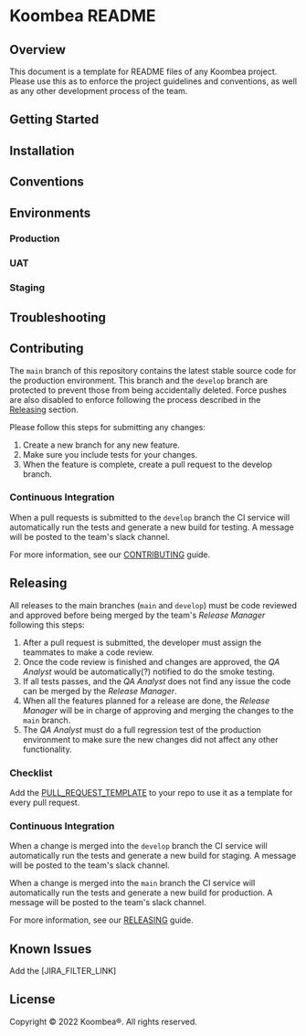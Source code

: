 # Koombea README

## Overview

This document is a template for README files of any Koombea project. Please use this as to enforce the project guidelines and conventions, as well as any other development process of the team.

## Getting Started
[Include Project Tech Stack here]: text
[Include how to access logs]: text

## Installation

## Conventions

## Environments

### Production
[Add a link and a description of this environment]: text

### UAT
[Add a link and a description of this environment]: text

### Staging
[Add a link and a description of this environment]: text

## Troubleshooting
[List and describe steps to help solving any known issue (E.g: Rollbacks, Certificates issues, etc).]: text

## Contributing

The `main` branch of this repository contains the latest stable source code for the production environment. This branch and the `develop` branch are protected to prevent those from being accidentally deleted. Force pushes are also disabled to enforce following the process described in the [Releasing](#releasing) section.

Please follow this steps for submitting any changes:

1. Create a new branch for any new feature.
2. Make sure you include tests for your changes.
3. When the feature is complete, create a pull request to the develop branch.

### Continuous Integration

When a pull requests is submitted to the `develop` branch the CI service will automatically run the tests and generate a new build for testing. A message will be posted to the team's slack channel.

For more information, see our [CONTRIBUTING](../Shared/CONTRIBUTING.md) guide.

## Releasing

All releases to the main branches (`main` and `develop`) must be code reviewed and approved before being merged by the team's _Release Manager_ following this steps:

1. After a pull request is submitted, the developer must assign the teammates to make a code review.
2. Once the code review is finished and changes are approved, the _QA Analyst_ would be automatically(?) notified to do the smoke testing.
3. If all tests passes, and the _QA Analyst_ does not find any issue the code can be merged by the _Release Manager_.
4. When all the features planned for a release are done, the _Release Manager_ will be in charge of approving and merging the changes to the `main` branch.
5. The _QA Analyst_ must do a full regression test of the production environment to make sure the new changes did not affect any other functionality.

[NOTE: Each pull request must include the following checklist]: text

### Checklist

Add the [PULL_REQUEST_TEMPLATE](PULL_REQUEST_TEMPLATE.md) to your repo to use it as a template for every pull request.

### Continuous Integration

When a change is merged into the `develop` branch the CI service will automatically run the tests and generate a new build for staging. A message will be posted to the team's slack channel.

When a change is merged into the `main` branch the CI service will automatically run the tests and generate a new build for production. A message will be posted to the team's slack channel.


For more information, see our [RELEASING](RELEASING.md) guide.


## Known Issues

[Include Jira filter link that matches to the repo type. Example: https://koombea.atlassian.net/browse/TH-990?filter=10573]: text

Add the [JIRA_FILTER_LINK]

## License

Copyright © 2022 Koombea®. All rights reserved.
